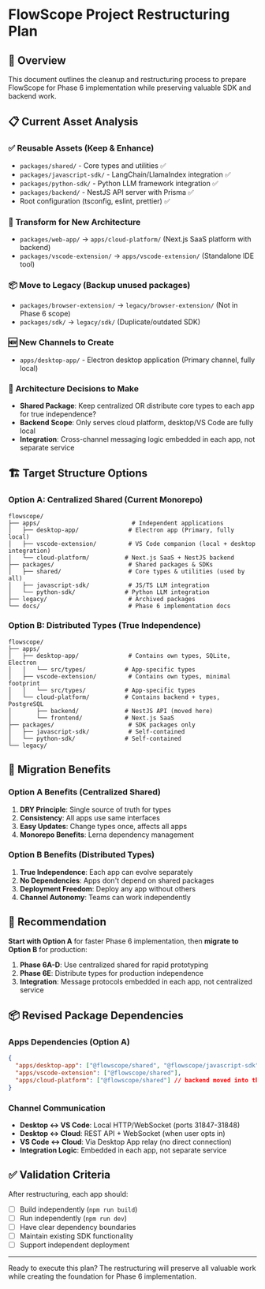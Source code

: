 # FlowScope Project Restructuring Plan

## 🎯 Overview

This document outlines the cleanup and restructuring process to prepare FlowScope for Phase 6 implementation while preserving valuable SDK and backend work.

## 📋 Current Asset Analysis

### ✅ **Reusable Assets** (Keep & Enhance)
- `packages/shared/` - Core types and utilities ✅
- `packages/javascript-sdk/` - LangChain/LlamaIndex integration ✅  
- `packages/python-sdk/` - Python LLM framework integration ✅
- `packages/backend/` - NestJS API server with Prisma ✅
- Root configuration (tsconfig, eslint, prettier) ✅

### 🔄 **Transform for New Architecture**
- `packages/web-app/` → `apps/cloud-platform/` (Next.js SaaS platform with backend)
- `packages/vscode-extension/` → `apps/vscode-extension/` (Standalone IDE tool)

### 📦 **Move to Legacy** (Backup unused packages)
- `packages/browser-extension/` → `legacy/browser-extension/` (Not in Phase 6 scope)
- `packages/sdk/` → `legacy/sdk/` (Duplicate/outdated SDK)

### 🆕 **New Channels to Create**
- `apps/desktop-app/` - Electron desktop application (Primary channel, fully local)

### 🤔 **Architecture Decisions to Make**
- **Shared Package**: Keep centralized OR distribute core types to each app for true independence?
- **Backend Scope**: Only serves cloud platform, desktop/VS Code are fully local
- **Integration**: Cross-channel messaging logic embedded in each app, not separate service

## 🏗️ **Target Structure Options**

### **Option A: Centralized Shared (Current Monorepo)**
```
flowscope/
├── apps/                          # Independent applications
│   ├── desktop-app/              # Electron app (Primary, fully local)
│   ├── vscode-extension/         # VS Code companion (local + desktop integration)
│   └── cloud-platform/          # Next.js SaaS + NestJS backend
├── packages/                     # Shared packages & SDKs
│   ├── shared/                   # Core types & utilities (used by all)
│   ├── javascript-sdk/           # JS/TS LLM integration
│   └── python-sdk/              # Python LLM integration
├── legacy/                       # Archived packages
└── docs/                         # Phase 6 implementation docs
```

### **Option B: Distributed Types (True Independence)**
```
flowscope/
├── apps/
│   ├── desktop-app/              # Contains own types, SQLite, Electron
│   │   └── src/types/           # App-specific types
│   ├── vscode-extension/         # Contains own types, minimal footprint
│   │   └── src/types/           # App-specific types  
│   └── cloud-platform/          # Contains backend + types, PostgreSQL
│       ├── backend/             # NestJS API (moved here)
│       └── frontend/            # Next.js SaaS
├── packages/                     # SDK packages only
│   ├── javascript-sdk/           # Self-contained
│   └── python-sdk/              # Self-contained
└── legacy/
```

## 🔄 **Migration Benefits**

### **Option A Benefits (Centralized Shared)**
1. **DRY Principle**: Single source of truth for types
2. **Consistency**: All apps use same interfaces
3. **Easy Updates**: Change types once, affects all apps
4. **Monorepo Benefits**: Lerna dependency management

### **Option B Benefits (Distributed Types)**
1. **True Independence**: Each app can evolve separately
2. **No Dependencies**: Apps don't depend on shared packages
3. **Deployment Freedom**: Deploy any app without others
4. **Channel Autonomy**: Teams can work independently

## 🤔 **Recommendation**

**Start with Option A** for faster Phase 6 implementation, then **migrate to Option B** for production:

1. **Phase 6A-D**: Use centralized shared for rapid prototyping
2. **Phase 6E**: Distribute types for production independence
3. **Integration**: Message protocols embedded in each app, not centralized service

## 📦 **Revised Package Dependencies**

### **Apps Dependencies (Option A)**
```json
{
  "apps/desktop-app": ["@flowscope/shared", "@flowscope/javascript-sdk"],
  "apps/vscode-extension": ["@flowscope/shared"],
  "apps/cloud-platform": ["@flowscope/shared"] // backend moved into this app
}
```

### **Channel Communication**
- **Desktop ↔ VS Code**: Local HTTP/WebSocket (ports 31847-31848)
- **Desktop ↔ Cloud**: REST API + WebSocket (when user opts in)
- **VS Code ↔ Cloud**: Via Desktop App relay (no direct connection)
- **Integration Logic**: Embedded in each app, not separate service

## ✅ **Validation Criteria**

After restructuring, each app should:
- [ ] Build independently (`npm run build`)
- [ ] Run independently (`npm run dev`)
- [ ] Have clear dependency boundaries
- [ ] Maintain existing SDK functionality
- [ ] Support independent deployment

---

Ready to execute this plan? The restructuring will preserve all valuable work while creating the foundation for Phase 6 implementation.
